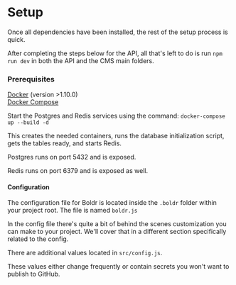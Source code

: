 # Setup

Once all dependencies have been installed, the rest of the setup process is quick.

After completing the steps below for the API, all that's left to do is run `npm run dev` in both the API and the CMS main folders.

### Prerequisites

[Docker](https://docs.docker.com/engine/installation/) \(version &gt;1.10.0\)  
[Docker Compose](https://docs.docker.com/compose/install/)

Start the Postgres and Redis services using the command: `docker-compose up --build -d`

This creates the needed containers, runs the database initialization script, gets the tables ready, and starts Redis.

Postgres runs on port 5432 and is exposed.

Redis runs on port 6379 and is exposed as well.

#### Configuration

The configuration file for Boldr is located inside the `.boldr` folder within your project root. The file is named `boldr.js`

In the config file there's quite a bit of behind the scenes customization you can make to your project. We'll cover that in a different section specifically related to the config.

There are additional values located in `src/config.js`.

These values either change frequently or contain secrets you won't want to publish to GitHub.


